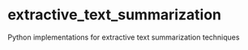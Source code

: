 # extractive_text_summarization
Python implementations for extractive text summarization techniques
